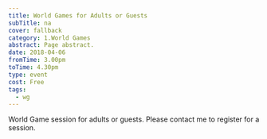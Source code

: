 ```yaml
---
title: World Games for Adults or Guests
subTitle: na
cover: fallback
category: 1.World Games
abstract: Page abstract.
date: 2018-04-06
fromTime: 3.00pm
toTime: 4.30pm
type: event
cost: Free
tags:
  - wg
---
```


World Game session for adults or guests. Please contact me to register for a session.

